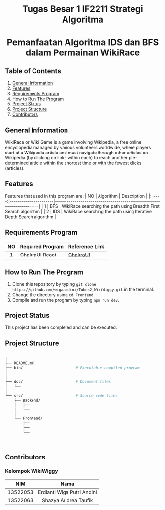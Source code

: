 <h1 align="center"> Tugas Besar 1 IF2211 Strategi Algoritma </h1>
<h1 align="center">  Pemanfaatan Algoritma IDS dan BFS dalam Permainan WikiRace </h1>


## Table of Contents
1. [General Information](#general-information)
2. [Features](#features)
3. [Requirements Program](#required_program)
4. [How to Run The Program](#how-to-run-the-program)
5. [Project Status](#project-status)
6. [Project Structure](#project-structure)
7. [Contributors](#contributors)


## General Information
WikiRace or Wiki Game is a game involving Wikipedia, a free online encyclopedia managed by various volunteers worldwide, where players start at a Wikipedia article and must navigate through other articles on Wikipedia (by clicking on links within each) to reach another pre-determined article within the shortest time or with the fewest clicks (articles).


## Features
Features that used in this program are:
| NO  | Algorithm            | Description                                                          |
|:-----:|----------------------|----------------------------------------------------------------------|
| 1   | BFS                  | WikiRace searching the path using Breadth First Search algorithm     |
| 2   | IDS                  | WikiRace searching the path using Iterative Depth Search algorithm   |


## Requirements Program
|   NO   |  Required Program                  |                                   Reference Link                                  |
| :----: | ---------------------------------- |-----------------------------------------------------------------------------------|
|   1    | ChakraUI React                     | [ChakraUI](https://v2.chakra-ui.com/)

## How to Run The Program
1. Clone this repository by typing `git clone https://github.com/wigaandini/Tubes2_WikiWiggy.git` in the terminal.
2. Change the directory using `cd Frontend`.
3. Compile and run the program by typing `npm run dev`.


## Project Status
This project has been completed and can be executed.


## Project Structure
```bash

│
├── README.md
├── bin/                        # Executable compiled program
│
│
├── doc/                        # Document files
│   └── 
│
└── src/                        # Source code files
    ├── Backend/                
    │   ├── 
    │   └── 
    │
    └── Frontend/                
        ├── 
        ├── 
        └──
                                   
        
```


## Contributors
### **Kelompok WikiWiggy**
|   NIM    |                  Nama                  |
| :------: | :------------------------------------: |
| 13522053 |       Erdianti Wiga Putri Andini       |
| 13522063 |         Shazya Audrea Taufik           |